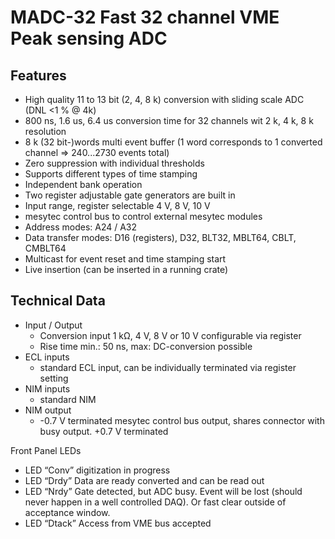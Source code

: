 <!-- MADC_32.md --- 
;; 
;; Description: 
;; Author: Hongyi Wu(吴鸿毅)
;; Email: wuhongyi@qq.com 
;; Created: 六 2月 18 21:15:16 2017 (+0800)
;; Last-Updated: 六 2月 18 21:42:55 2017 (+0800)
;;           By: Hongyi Wu(吴鸿毅)
;;     Update #: 1
;; URL: http://wuhongyi.cn -->

# MADC-32  Fast 32 channel VME Peak sensing ADC


## Features

- High quality 11 to 13 bit (2, 4, 8 k) conversion with sliding scale ADC (DNL <1 % @ 4k)
- 800 ns, 1.6 us, 6.4 us conversion time for 32 channels wit 2 k, 4 k, 8 k resolution
- 8 k (32 bit-)words multi event buffer (1 word corresponds to 1 converted channel => 240...2730 events total)
- Zero suppression with individual thresholds
- Supports different types of time stamping
- Independent bank operation
- Two register adjustable gate generators are built in
- Input range, register selectable 4 V, 8 V, 10 V
- mesytec control bus to control external mesytec modules
- Address modes: A24 / A32
- Data transfer modes: D16 (registers), D32, BLT32, MBLT64, CBLT, CMBLT64
- Multicast for event reset and time stamping start
- Live insertion (can be inserted in a running crate)


## Technical Data

- Input / Output
	- Conversion input 1 kΩ, 4 V, 8 V or 10 V configurable via register
	- Rise time min.: 50 ns, max: DC-conversion possible
- ECL inputs
	- standard ECL input, can be individually terminated via register setting
- NIM inputs
	- standard NIM
- NIM output
	- -0.7 V terminated
mesytec control bus output, shares connector with busy output. +0.7 V terminated





Front Panel LEDs

- LED “Conv”  digitization in progress
- LED “Drdy”  Data are ready converted and can be read out
- LED “Nrdy”  Gate detected, but ADC busy. Event will be lost (should never happen in a well controlled DAQ). Or fast clear outside of acceptance window.
- LED “Dtack”  Access from VME bus accepted








<!-- MADC_32.md ends here -->
